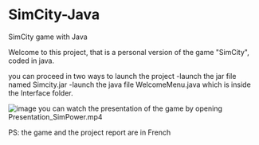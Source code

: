 # SimCity-Java
SimCity game with Java

Welcome to this project, that is a personal version of the game "SimCity", coded in java.

you can proceed in two ways to launch the project
-launch the jar file named Simcity.jar
-launch the java file WelcomeMenu.java which is inside the Interface folder.

![image](https://user-images.githubusercontent.com/90686560/166104696-ff600d19-e9bb-40f2-bc8d-7598b7d3c9b3.png)
you can watch the presentation of the game by opening Presentation_SimPower.mp4

PS: the game and the project report are in French
